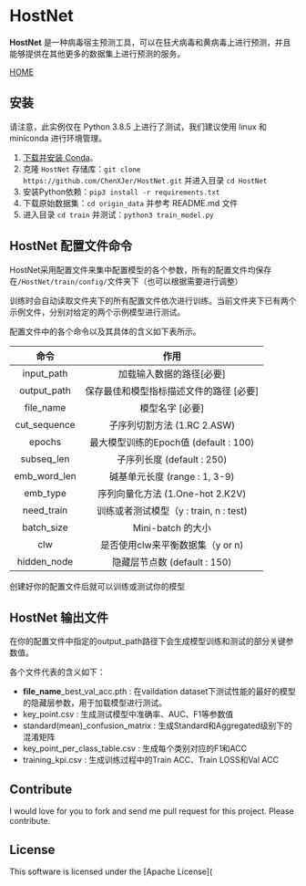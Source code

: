 # HostNet

**HostNet** 是一种病毒宿主预测工具，可以在狂犬病毒和黄病毒上进行预测，并且能够提供在其他更多的数据集上进行预测的服务。

[HOME](https://github.com/ChenXJer/HostNet)

## 安装

请注意，此实例仅在 Python 3.8.5 上进行了测试，我们建议使用 linux 和 miniconda 进行环境管理。

1. [下载并安装 Conda](https://conda.io/projects/conda/en/latest/user-guide/install/index.html)。
2. 克隆 `HostNet` 存储库：`git clone https://github.com/ChenXJer/HostNet.git` 并进入目录 `cd HostNet`
2. 安装Python依赖：`pip3 install -r requirements.txt`
2. 下载原始数据集：`cd origin_data` 并参考 README.md 文件
2. 进入目录 `cd train` 并测试：`python3 train_model.py`

HostNet 配置文件命令
---

HostNet采用配置文件来集中配置模型的各个参数，所有的配置文件均保存在`/HostNet/train/config/`文件夹下（也可以根据需要进行调整）

训练时会自动读取文件夹下的所有配置文件依次进行训练。当前文件夹下已有两个示例文件，分别对给定的两个示例模型进行测试。

配置文件中的各个命令以及其具体的含义如下表所示。

|     命令     |                  作用                   |
| :----------: | :-------------------------------------: |
|  input_path  |        加载输入数据的路径[必要]         |
| output_path  | 保存最佳和模型指标描述文件的路径 [必要] |
|  file_name   |             模型名字 [必要]             |
| cut_sequence |       子序列切割方法 (1.RC 2.ASW)       |
|    epochs    |  最大模型训练的Epoch值 (default : 100)  |
|  subseq_len  |       子序列长度 (default : 250)        |
| emb_word_len |      碱基单元长度 (range : 1, 3-9)      |
|   emb_type   |    序列向量化方法 (1.One-hot 2.K2V)     |
|  need_train  | 训练或者测试模型（y : train, n : test)  |
|  batch_size  |            Mini-batch 的大小            |
|     clw      |    是否使用clw来平衡数据集（y or n)     |
| hidden_node  |      隐藏层节点数 (default : 150)       |

创建好你的配置文件后就可以训练或测试你的模型

HostNet 输出文件
---

在你的配置文件中指定的output_path路径下会生成模型训练和测试的部分关键参数值。

各个文件代表的含义如下：

- **file_name**_best_val_acc.pth : 在vaildation dataset下测试性能的最好的模型的隐藏层参数，用于加载模型进行测试。
- key_point.csv : 生成测试模型中准确率、AUC、F1等参数值
- standard(mean)_confusion_matrix : 生成Standard和Aggregated级别下的混淆矩阵
- key_point_per_class_table.csv : 生成每个类别对应的F1和ACC
- training_kpi.csv : 生成训练过程中的Train ACC、Train LOSS和Val ACC

Contribute
---

I would love for you to fork and send me pull request for this project.
Please contribute.

License
---

This software is licensed under the [Apache License](
